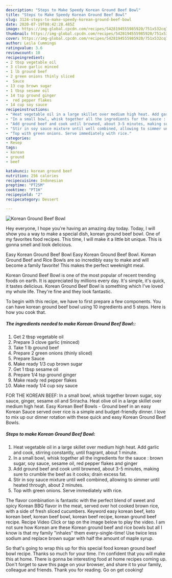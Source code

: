 ```yaml
---
description: "Steps to Make Speedy Korean Ground Beef Bowl"
title: "Steps to Make Speedy Korean Ground Beef Bowl"
slug: 3124-steps-to-make-speedy-korean-ground-beef-bowl
date: 2020-07-19T08:42:28.485Z
image: https://img-global.cpcdn.com/recipes/5428194555985920/751x532cq70/korean-ground-beef-bowl-recipe-main-photo.jpg
thumbnail: https://img-global.cpcdn.com/recipes/5428194555985920/751x532cq70/korean-ground-beef-bowl-recipe-main-photo.jpg
cover: https://img-global.cpcdn.com/recipes/5428194555985920/751x532cq70/korean-ground-beef-bowl-recipe-main-photo.jpg
author: Leila Cummings
ratingvalue: 3.6
reviewcount: 10
recipeingredient:
- 2 tbsp vegetable oil
- 3 clove garlic minced
- 1 lb ground beef
- 2 green onions thinly sliced
-  Sauce
- 13 cup brown sugar
- 1 tbsp sesame oil
- 14 tsp ground ginger
-  red pepper flakes
- 14 cup soy sauce
recipeinstructions:
- "Heat vegetable oil in a large skillet over medium high heat. Add garlic and cook, stirring constantly, until fragrant, about 1 minute."
- "In a small bowl, whisk together all the ingredients for the sauce : brown sugar, soy sauce, sesame oil, red pepper flakes and ginger"
- "Add ground beef and cook until browned, about 3-5 minutes, making sure to crumble the beef as it cooks; drain excess fat."
- "Stir in soy sauce mixture until well combined, allowing to simmer until heated through, about 2 minutes."
- "Top with green onions. Serve immediately with rice."
categories:
- Resep
tags:
- korean
- ground
- beef

katakunci: korean ground beef
nutrition: 256 calories
recipecuisine: Indonesian
preptime: "PT25M"
cooktime: "PT1H"
recipeyield: "2"
recipecategory: Dessert

---
```



![Korean Ground Beef Bowl](https://img-global.cpcdn.com/recipes/5428194555985920/751x532cq70/korean-ground-beef-bowl-recipe-main-photo.jpg)

Hey everyone, I hope you're having an amazing day today. Today, I will show you a way to make a special dish, korean ground beef bowl. One of my favorites food recipes. This time, I will make it a little bit unique. This is gonna smell and look delicious.

Easy Korean Ground Beef Bowl Easy Korean Ground Beef Bowl. Korean Ground Beef and Rice Bowls are so incredibly easy to make and will become a family favorite! This makes the perfect weeknight meal.

Korean Ground Beef Bowl is one of the most popular of recent trending foods on earth. It is appreciated by millions every day. It's simple, it's quick, it tastes delicious. Korean Ground Beef Bowl is something which I've loved my whole life. They're fine and they look fantastic.


To begin with this recipe, we have to first prepare a few components. You can have korean ground beef bowl using 10 ingredients and 5 steps. Here is how you cook that.

##### The ingredients needed to make Korean Ground Beef Bowl::

1. Get 2 tbsp vegetable oil
1. Prepare 3 clove garlic (minced)
1. Take 1 lb ground beef
1. Prepare 2 green onions (thinly sliced)
1. Prepare  Sauce
1. Make ready 1/3 cup brown sugar
1. Get 1 tbsp sesame oil
1. Prepare 1/4 tsp ground ginger
1. Make ready  red pepper flakes
1. Make ready 1/4 cup soy sauce


FOR THE KOREAN BEEF: In a small bowl, whisk together brown sugar, soy sauce, ginger, sesame oil and Sriracha. Heat olive oil in a large skillet over medium high heat. Easy Korean Beef Bowls - Ground beef in an easy Korean Sauce served over rice is a simple and budget-friendly dinner. I love to mix up our dinner rotation with these quick and easy Korean Ground Beef Bowls. 

##### Steps to make Korean Ground Beef Bowl:

1. Heat vegetable oil in a large skillet over medium high heat. Add garlic and cook, stirring constantly, until fragrant, about 1 minute.
1. In a small bowl, whisk together all the ingredients for the sauce : brown sugar, soy sauce, sesame oil, red pepper flakes and ginger
1. Add ground beef and cook until browned, about 3-5 minutes, making sure to crumble the beef as it cooks; drain excess fat.
1. Stir in soy sauce mixture until well combined, allowing to simmer until heated through, about 2 minutes.
1. Top with green onions. Serve immediately with rice.


The flavor combination is fantastic with the perfect blend of sweet and spicy Korean BBQ flavor in the meat, served over hot cooked brown rice, with a side of fresh sliced cucumbers. Keyword easy korean beef, keto korean beef, korean beef bowl, korean beef recipe, korean ground beef recipe. Recipe Video Click or tap on the image below to play the video. I am not sure how Korean are these Korean ground beef and rice bowls but all I know is that my family &#34;inhales&#34; them every-single-time! Use twice less sodium and replace brown sugar with half the amount of maple syrup. 

So that's going to wrap this up for this special food korean ground beef bowl recipe. Thanks so much for your time. I'm confident that you will make this at home. There is gonna be interesting food at home recipes coming up. Don't forget to save this page on your browser, and share it to your family, colleague and friends. Thank you for reading. Go on get cooking!

